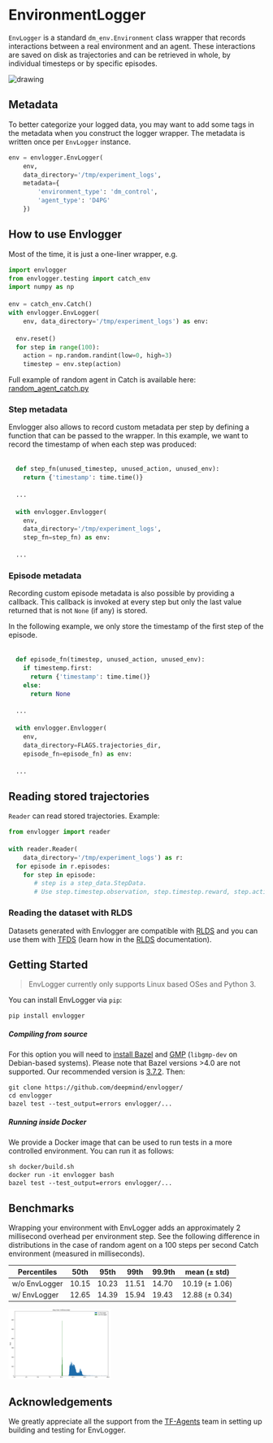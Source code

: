 # EnvironmentLogger

`EnvLogger` is a standard `dm_env.Environment` class wrapper that
records interactions between a real environment and an agent. These interactions
are saved on disk as trajectories and can be retrieved in whole, by individual
timesteps or by specific episodes.

![drawing](docs/images/envlogger.png "EnvironmentLogger Diagram")

## Metadata

To better categorize your logged data, you may want to add some tags in the
metadata when you construct the logger wrapper.  The metadata is written once
per `EnvLogger` instance.

```python
env = envlogger.EnvLogger(
    env,
    data_directory='/tmp/experiment_logs',
    metadata={
        'environment_type': 'dm_control',
        'agent_type': 'D4PG'
    })
```
## How to use Envlogger

Most of the time, it is just a one-liner wrapper, e.g.

```python
import envlogger
from envlogger.testing import catch_env
import numpy as np

env = catch_env.Catch()
with envlogger.EnvLogger(
    env, data_directory='/tmp/experiment_logs') as env:

  env.reset()
  for step in range(100):
    action = np.random.randint(low=0, high=3)
    timestep = env.step(action)
```

Full example of random agent in Catch is available here:
[random_agent_catch.py](https://github.com/deepmind/envlogger/tree/main/envloggerexamples/random_agent_catch.py)


### Step metadata

Envlogger also allows to record custom metadata per step by defining a function
that can be passed to the wrapper. In this example, we want to record the
timestamp of when each step was produced:

```python

  def step_fn(unused_timestep, unused_action, unused_env):
    return {'timestamp': time.time()}

  ...

  with envlogger.Envlogger(
    env,
    data_directory='/tmp/experiment_logs',
    step_fn=step_fn) as env:

  ...

```

### Episode metadata

Recording custom episode metadata is also possible by providing a callback. This
callback is invoked at every step but only the last value returned that is not
`None` (if any) is stored.

In the following example, we only store the timestamp of the first step of the
episode.

```python

  def episode_fn(timestep, unused_action, unused_env):
    if timestemp.first:
      return {'timestamp': time.time()}
    else:
      return None

  ...

  with envlogger.Envlogger(
    env,
    data_directory=FLAGS.trajectories_dir,
    episode_fn=episode_fn) as env:

  ...

```

## Reading stored trajectories

`Reader` can read stored trajectories. Example:

```python
from envlogger import reader

with reader.Reader(
    data_directory='/tmp/experiment_logs') as r:
  for episode in r.episodes:
    for step in episode:
       # step is a step_data.StepData.
       # Use step.timestep.observation, step.timestep.reward, step.action etc...
```

### Reading the dataset with RLDS

Datasets generated with Envlogger are compatible with [RLDS] and you can use
them with [TFDS](http://www.tensorflow.org/datasets) (learn how in the [RLDS]
documentation).

[RLDS]: http://github.com/google-research/rlds

## Getting Started

> EnvLogger currently only supports Linux based OSes and Python 3.

You can install EnvLogger via `pip`:

```
pip install envlogger
```

##### Compiling from source

For this option you will need to [install Bazel](https://docs.bazel.build/versions/main/install.html) and [GMP](https://gmplib.org/) (`libgmp-dev` on Debian-based systems).
Please note that Bazel versions >4.0 are not supported. Our recommended version
is [3.7.2](https://github.com/bazelbuild/bazel/releases/tag/3.7.2). Then:

```
git clone https://github.com/deepmind/envlogger/
cd envlogger
bazel test --test_output=errors envlogger/...
```

##### Running inside Docker

We provide a Docker image that can be used to run tests in a more controlled
environment. You can run it as follows:

```
sh docker/build.sh
docker run -it envlogger bash
bazel test --test_output=errors envlogger/...
```

## Benchmarks

Wrapping your environment with EnvLogger adds an approximately 2 millisecond overhead per environment step.
See the following difference in distributions in the case of random agent on a 100 steps per second Catch environment (measured in milliseconds).

Percentiles      | 50th      | 95th       | 99th      | 99.9th     | mean (± std)
---------------- | --------- | -----------| ----------| -----------| -----------
w/o EnvLogger    | 10.15     | 10.23      | 11.51     | 14.70      | 10.19 (± 1.06)
w/ EnvLogger     | 12.65     | 14.39      | 15.94     | 19.43      | 12.88 (± 0.34)

<img src="docs/images/timings.png" width="40%">


## Acknowledgements

We greatly appreciate all the support from the
[TF-Agents](https://github.com/tensorflow/agents) team in setting up building
and testing for EnvLogger.
